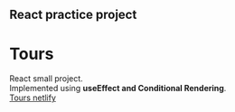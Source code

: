 ## React practice project
# Tours
React small project.<br/> 
Implemented using **useEffect and Conditional Rendering**.<br/>
<a href="https://tours-swapnoneel.netlify.app/">Tours netlify</a>


